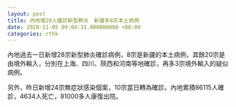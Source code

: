 ```yaml
---
layout: post
title: 內地增28人確診新型肺炎　新疆多8宗本土病例
date: 2020-11-05 09:04:31.000000000 +08:00
categories: rthk
---
```


內地過去一日新增28宗新型肺炎確診病例，8宗是新疆的本土病例，其餘20宗是由境外輸入，分別在上海、四川、陝西和河南等地確診，再多3宗境外輸入的疑似病例。

另外，昨日新增24宗無症狀感染個案，10宗當日轉為確診。內地累積86115人確診，4634人死亡，81000多人康復出院。
